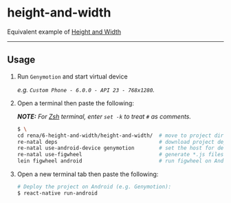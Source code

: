 height-and-width
================

Equivalent example of [Height and Width]

-------------------------------------------------------------------------------

Usage
-----

1. Run `Genymotion` and start virtual device

    _e.g. `Custom Phone - 6.0.0 - API 23 - 768x1280`._

2. Open a terminal then paste the following:

    _**NOTE:** For [Zsh] terminal, enter `set -k` to treat `#` as comments._

    ``` bash
    $ \
    cd rena/6-height-and-width/height-and-width/  # move to project directory
    re-natal deps                                 # download project dependencies
    re-natal use-android-device genymotion        # set the host for device type
    re-natal use-figwheel                         # generate *.js files for figwheel
    lein figwheel android                         # run figwheel on Android device (e.g. Genymotion)
    ```

3. Open a new terminal tab then paste the following:

    ``` bash
    # Deploy the project on Android (e.g. Genymotion):
    $ react-native run-android
    ```

[Height and Width]: https://facebook.github.io/react-native/docs/height-and-width.html
[Zsh]: http://www.zsh.org
